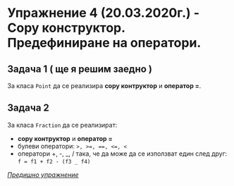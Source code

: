 # Упражнение 4 (20.03.2020г.) - Copy конструктор. Предефиниране на оператори.

## Задача 1 ( ще я решим заедно )

За класа `Point` да се реализира **copy контруктор** и **оператор =**.

## Задача 2

За класа `Fraction` да се реализират:

- **copy контруктор** и **оператор =**
- булеви оператори: `>, >=, ==, <=, <`
- оператори +, -, _, / така, че да може да се използват един след друг: `f = f1 + f2 - (f3 _ f4)`

[_Предишно упражнение_](../lab03)
